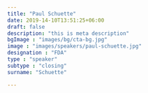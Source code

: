 ```yaml
---
title: "Paul Schuette"
date: 2019-14-10T13:51:25+06:00
draft: false
description: "this is meta description"
bgImage : "images/bg/cta-bg.jpg"
image : "images/speakers/paul-schuette.jpg"
designation : "FDA"
type : "speaker"
subtype : "closing"
surname: "Schuette"

---
```

